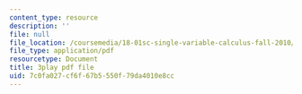 ```yaml
---
content_type: resource
description: ''
file: null
file_location: /coursemedia/18-01sc-single-variable-calculus-fall-2010/7c0fa027cf6f67b5550f79da4010e8cc_9v25gg2qJYE.pdf
file_type: application/pdf
resourcetype: Document
title: 3play pdf file
uid: 7c0fa027-cf6f-67b5-550f-79da4010e8cc
---
```

